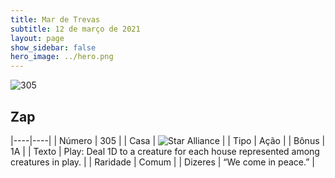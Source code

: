 ```yaml
---
title: Mar de Trevas
subtitle: 12 de março de 2021
layout: page
show_sidebar: false
hero_image: ../hero.png
---
```


![305](https://cdn.keyforgegame.com/media/card_front/pt/496_305_35FHXGRH97X5_pt.png)

## Zap

|----|----|
| Número | 305 |
| Casa | ![Star Alliance](https://archonarcana.com/images/thumb/7/7d/Star_Alliance.png/22px-Star_Alliance.png "Aliança Estelar") |
| Tipo | Ação |
| Bônus | 1A |
| Texto | Play: Deal 1D to a creature for each house represented among creatures in play. |
| Raridade | Comum |
| Dizeres | “We come in peace.” |
